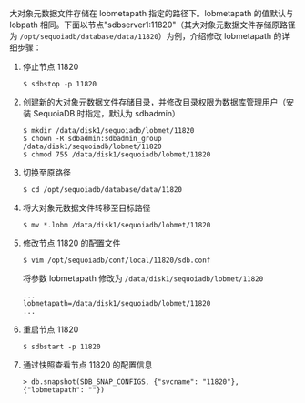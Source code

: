 大对象元数据文件存储在 lobmetapath 指定的路径下。lobmetapath 的值默认与 lobpath 相同。下面以节点"sdbserver1:11820"（其大对象元数据文件存储原路径为 `/opt/sequoiadb/database/data/11820`）为例，介绍修改 lobmetapath 的详细步骤：

1. 停止节点 11820

    ```lang-bash
    $ sdbstop -p 11820
    ```

2. 创建新的大对象元数据文件存储目录，并修改目录权限为数据库管理用户（安装 SequoiaDB 时指定，默认为 sdbadmin）

    ```lang-bash
    $ mkdir /data/disk1/sequoiadb/lobmet/11820
    $ chown -R sdbadmin:sdbadmin_group /data/disk1/sequoiadb/lobmet/11820
    $ chmod 755 /data/disk1/sequoiadb/lobmet/11820
    ```

3. 切换至原路径

    ```lang-bash
    $ cd /opt/sequoiadb/database/data/11820
    ```

4. 将大对象元数据文件转移至目标路径

    ```lang-bash
    $ mv *.lobm /data/disk1/sequoiadb/lobmet/11820
    ```

5. 修改节点 11820 的配置文件

    ```lang-bash
    $ vim /opt/sequoiadb/conf/local/11820/sdb.conf
    ```

    将参数 lobmetapath 修改为 `/data/disk1/sequoiadb/lobmet/11820`

    ```lang-ini
    ...
    lobmetapath=/data/disk1/sequoiadb/lobmet/11820
    ...
    ```

6. 重启节点 11820

    ```lang-bash
    $ sdbstart -p 11820
    ```

7. 通过快照查看节点 11820 的配置信息

    ```lang-javascript
    > db.snapshot(SDB_SNAP_CONFIGS, {"svcname": "11820"}, {"lobmetapath": ""})
    ```